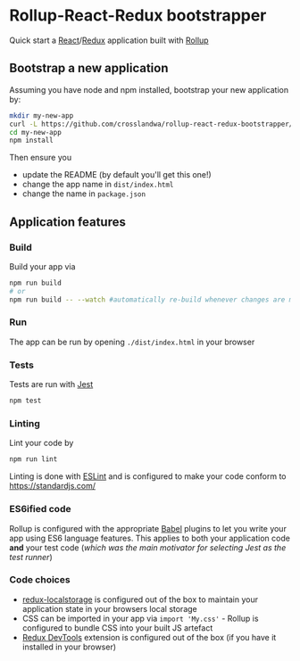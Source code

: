 # Rollup-React-Redux bootstrapper

Quick start a [React](https://reactjs.org/)/[Redux](https://redux.js.org/introduction) application built with [Rollup](https://rollupjs.org/)

## Bootstrap a new application

Assuming you have node and npm installed, bootstrap your new application by:
```bash
mkdir my-new-app
curl -L https://github.com/crosslandwa/rollup-react-redux-bootstrapper/tarball/master | tar -xf - --strip 1 --directory my-new-app
cd my-new-app
npm install
```

Then ensure you
- update the README (by default you'll get this one!)
- change the app name in `dist/index.html`
- change the name in `package.json`

## Application features

### Build

Build your app via
```bash
npm run build
# or
npm run build -- --watch #automatically re-build whenever changes are made
```

### Run

The app can be run by opening `./dist/index.html` in your browser

### Tests

Tests are run with [Jest](https://facebook.github.io/jest/)
```bash
npm test
```

### Linting

Lint your code by
```bash
npm run lint
```

Linting is done with [ESLint](https://eslint.org/) and is configured to make your code conform to https://standardjs.com/

### ES6ified code

Rollup is configured with the appropriate [Babel](https://babeljs.io/) plugins to let you write your app using ES6 language features. This applies to both your application code **and** your test code (*which was the main motivator for selecting Jest as the test runner*)

### Code choices

- [redux-localstorage](https://github.com/elgerlambert/redux-localstorage) is configured out of the box to maintain your application state in your browsers local storage
- CSS can be imported in your app via `import 'My.css'` - Rollup is configured to bundle CSS into your built JS artefact
- [Redux DevTools](https://github.com/zalmoxisus/redux-devtools-extension) extension is configured out of the box (if you have it installed in your browser)
